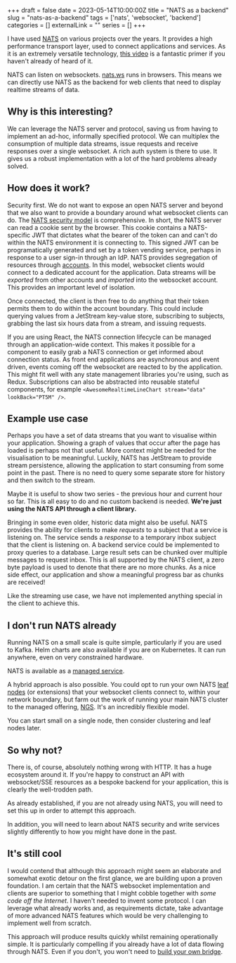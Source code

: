 +++ 
draft = false
date = 2023-05-14T10:00:00Z
title = "NATS as a backend"
slug = "nats-as-a-backend"
tags = ['nats', 'websocket', 'backend']
categories = []
externalLink = ""
series = []
+++

I have used [NATS](https://nats.io) on various projects over the years. It provides a high performance transport layer, used to connect applications and services. As it is an extremely versatile technology, [this video](https://www.youtube.com/watch?v=hjXIUPZ7ArM) is a fantastic primer if you haven't already of heard of it.

NATS can listen on websockets. [nats.ws](https://github.com/nats-io/nats.ws) runs in browsers. This means we can directly use NATS as the backend for web clients that need to display realtime streams of data.

## Why is this interesting?

We can leverage the NATS server and protocol, saving us from having to implement an ad-hoc, informally specified protocol. We can multiplex the consumption of multiple data streams, issue requests and receive responses over a single websocket. A rich auth system is there to use. It gives us a robust implementation with a lot of the hard problems already solved.

## How does it work?

Security first. We do not want to expose an open NATS server and beyond that we also want to provide a boundary around what websocket clients can do. The [NATS security model](https://docs.nats.io/nats-concepts/security) is comprehensive. In short, the NATS server can read a cookie sent by the browser. This cookie contains a NATS-specific JWT that dictates what the bearer of the token can and can't do within the NATS environment it is connecting to. This signed JWT can be programatically generated and set by a token vending service, perhaps in response to a user sign-in through an IdP. NATS provides segregation of resources through [accounts](https://docs.nats.io/running-a-nats-service/configuration/securing_nats/accounts). In this model, websocket clients would connect to a dedicated account for the application. Data streams will be _exported_ from other accounts and _imported_ into the websocket account. This provides an important level of isolation.

Once connected, the client is then free to do anything that their token permits them to do within the account boundary. This could include querying values from a JetStream key-value store, subscribing to subjects, grabbing the last six hours data from a stream, and issuing requests.

If you are using React, the NATS connection lifecycle can be managed through an application-wide context. This makes it possible for a component to easily grab a NATS connection or get informed about connection status. As front end applications are asynchronous and event driven, events coming off the websocket are reacted to by the application. This might fit well with any state management libraries you're using, such as Redux. Subscriptions can also be abstracted into reusable stateful components, for example `<AwesomeRealtimeLineChart stream="data" lookBack="PT5M" />`.

## Example use case

Perhaps you have a set of data streams that you want to visualise within your application. Showing a graph of values that occur after the page has loaded is perhaps not that useful. More context might be needed for the visualisation to be meaningful. Luckily, NATS has JetStream to provide stream persistence, allowing the application to start consuming from some point in the past. There is no need to query some separate store for history and then switch to the stream.

Maybe it is useful to show two series - the previous hour and current hour so far. This is all easy to do and no custom backend is needed. **We're just using the NATS API through a client library.**

Bringing in some even older, historic data might also be useful. NATS provides the ability for clients to make _requests_ to a subject that a service is listening on. The service sends a _response_ to a temporary inbox subject that the client is listening on. A backend service could be implemented to proxy queries to a database. Large result sets can be chunked over multiple messages to request inbox. This is all supported by the NATS client, a zero byte payload is used to denote that there are no more chunks. As a nice side effect, our application and show a meaningful progress bar as chunks are received!

Like the streaming use case, we have not implemented anything special in the client to achieve this.

## I don't run NATS already

Running NATS on a small scale is quite simple, particularly if you are used to Kafka. Helm charts are also available if you are on Kubernetes. It can run anywhere, even on very constrained hardware.

NATS is available as a [managed service](https://www.synadia.com/ngs).

A hybrid approach is also possible. You could opt to run your own NATS [leaf nodes](https://docs.nats.io/running-a-nats-service/configuration/leafnodes) (or extensions) that your websocket clients connect to, within your network boundary, but farm out the work of running your main NATS cluster to the managed offering, [NGS](https://www.synadia.com/ngs). It's an incredibly flexible model.

You can start small on a single node, then consider clustering and leaf nodes later.

## So why not?

There is, of course, absolutely nothing wrong with HTTP. It has a huge ecosystem around it. If you're happy to construct an API with websocket/SSE resources as a bespoke backend for your application, this is clearly the well-trodden path.

As already established, if you are not already using NATS, you will need to set this up in order to attempt this approach.

In addition, you will need to learn about NATS security and write services slightly differently to how you might have done in the past.

## It's still cool

I would contend that although this approach might seem an elaborate and somewhat exotic detour on the first glance, we are building upon a proven foundation. I am certain that the NATS websocket implementation and clients are superior to something that I might cobble together with _some code off the Internet_. I haven't needed to invent some protocol. I can leverage what already works and, as requirements dictate, take advantage of more advanced NATS features which would be very challenging to implement well from scratch.

This approach will produce results quickly whilst remaining operationally simple. It is particularly compelling if you already have a lot of data flowing through NATS. Even if you don't, you won't need to [build your own bridge](https://github.com/nats-io/nats-kafka).
